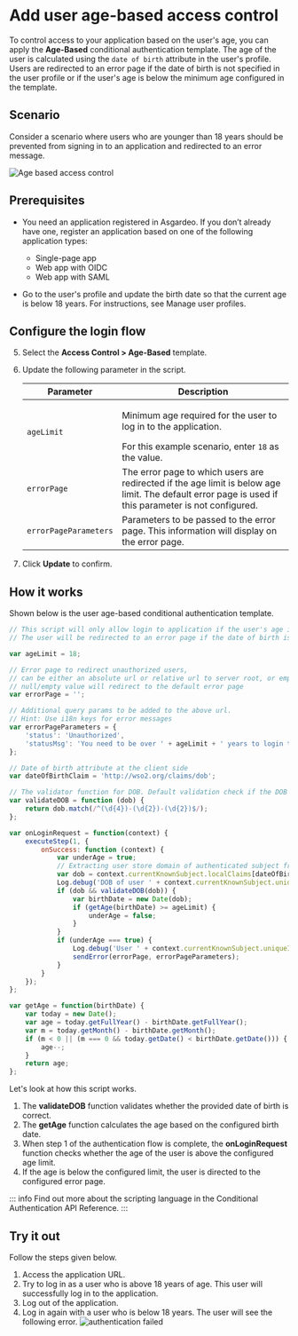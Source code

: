 # Add user age-based access control

To control access to your application based on the user's age, you can apply the **Age-Based** conditional authentication template. The age of the user is calculated using the `date of birth` attribute in the user's profile. Users are redirected to an error page if the date of birth is not specified in the user profile or if the user's age is below the minimum age configured in the template.

## Scenario

Consider a scenario where users who are younger than 18 years should be prevented from signing in to an application and redirected to an error message.

<img class="borderless-img" :src="$withBase('/assets/img/guides/conditional-auth/age-based-access-control.png')" alt="Age based access control">

## Prerequisites

-   You need an application registered in Asgardeo. If you don’t already have one, register an application based on one of the following application types:
    -   <a :href="$withBase('/guides/applications/register-single-page-app/')">Single-page app</a>
    -   <a :href="$withBase('/guides/applications/register-oidc-web-app/')">Web app with OIDC</a>
    -   <a :href="$withBase('/guides/applications/register-saml-web-app/')">Web app with SAML</a>

-   Go to the user's profile and update the birth date so that the current age is below 18 years. For instructions, see <a :href="$withBase('/guides/applications/register-single-page-app/')">Manage user profiles</a>.

## Configure the login flow

<CommonGuide guide='guides/fragments/manage-app/conditional-auth/configure-conditional-auth.md'/>

5. Select the **Access Control > Age-Based** template.
6. Update the following parameter in the script.

    <table>
        <thead>
            <tr>
                <th>Parameter</th>
                <th>Description</th>
            </tr>
        </thead>
        <tbody>
            <tr>
                <td><code>ageLimit</code></td>
                <td><p>Minimum age required for the user to log in to the application.</p>For this example scenario, enter <code>18</code> as the value.</td>
            </tr>
            <tr>
                <td><code>errorPage</code></td>
                <td>The error page to which users are redirected if the age limit is below age limit. The default error page is used if this parameter is not configured.</td>
            </tr>
            <tr>
                <td><code>errorPageParameters</code></td>
                <td>Parameters to be passed to the error page. This information will display on the error page.</td>
            </tr>
        </tbody>
    </table>

7. Click **Update** to confirm.

## How it works

Shown below is the user age-based conditional authentication template.

```js
// This script will only allow login to application if the user's age is over configured value
// The user will be redirected to an error page if the date of birth is not present or user is below configured value

var ageLimit = 18;

// Error page to redirect unauthorized users,
// can be either an absolute url or relative url to server root, or empty/null
// null/empty value will redirect to the default error page
var errorPage = '';

// Additional query params to be added to the above url.
// Hint: Use i18n keys for error messages
var errorPageParameters = {
    'status': 'Unauthorized',
    'statusMsg': 'You need to be over ' + ageLimit + ' years to login to this application.'
};

// Date of birth attribute at the client side
var dateOfBirthClaim = 'http://wso2.org/claims/dob';

// The validator function for DOB. Default validation check if the DOB is in YYYY-MM-dd format
var validateDOB = function (dob) {
    return dob.match(/^(\d{4})-(\d{2})-(\d{2})$/);
};

var onLoginRequest = function(context) {
    executeStep(1, {
        onSuccess: function (context) {
            var underAge = true;
            // Extracting user store domain of authenticated subject from the first step
            var dob = context.currentKnownSubject.localClaims[dateOfBirthClaim];
            Log.debug('DOB of user ' + context.currentKnownSubject.uniqueId + ' is : ' + dob);
            if (dob && validateDOB(dob)) {
                var birthDate = new Date(dob);
                if (getAge(birthDate) >= ageLimit) {
                    underAge = false;
                }
            }
            if (underAge === true) {
                Log.debug('User ' + context.currentKnownSubject.uniqueId + ' is under aged. Hence denied to login.');
                sendError(errorPage, errorPageParameters);
            }
        }
    });
};

var getAge = function(birthDate) {
    var today = new Date();
    var age = today.getFullYear() - birthDate.getFullYear();
    var m = today.getMonth() - birthDate.getMonth();
    if (m < 0 || (m === 0 && today.getDate() < birthDate.getDate())) {
        age--;
    }
    return age;
};
```

Let's look at how this script works.

1.  The **validateDOB** function validates whether the provided date of birth is correct.
2.  The **getAge** function calculates the age based on the configured birth date.
3.  When step 1 of the authentication flow is complete, the **onLoginRequest** function checks whether the
age of the user is above the configured age limit. 
4.  If the age is below the configured limit, the user is directed to the
configured error page.

::: info
Find out more about the scripting language in the <a :href="$withBase('/references/conditional-auth/api-reference/')">Conditional Authentication API Reference</a>.
:::

## Try it out

Follow the steps given below.

1. Access the application URL.
2. Try to log in as a user who is above 18 years of age. This user will successfully log in to the application.
3. Log out of the application.
4. Log in again with a user who is below 18 years. The user will see the following error.
    <img :src="$withBase('/assets/img/guides/conditional-auth/auth-failure.png')" alt="authentication failed">
